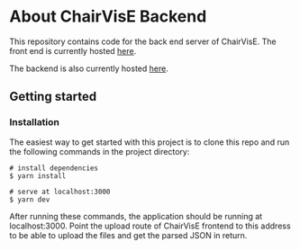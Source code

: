 # About ChairVisE Backend
This repository contains code for the back end server of ChairVisE. The front end is currently hosted [here](http://chairvise.herokuapp.com).

The backend is also currently hosted [here](https://chairvise-backend.herokuapp.com).

## Getting started
### Installation
The easiest way to get started with this project is to clone this repo and run the following commands in the project directory:

```
# install dependencies
$ yarn install

# serve at localhost:3000
$ yarn dev
```

After running these commands, the application should be running at localhost:3000. Point the upload route of ChairVisE frontend to this address to be able to upload the files and get the parsed JSON in return.

